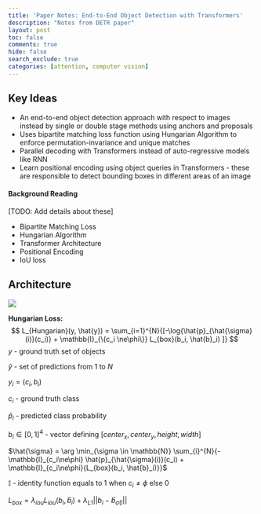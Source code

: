 ```yaml
---
title: 'Paper Notes: End-to-End Object Detection with Transformers'
description: "Notes from DETR paper"
layout: post
toc: false
comments: true
hide: false
search_exclude: true
categories: [attention, computer vision]
---
```


## Key Ideas

- An end-to-end object detection approach with respect to images instead by single or double stage methods using anchors and proposals
- Uses bipartite matching loss function using Hungarian Algorithm to enforce permutation-invariance and unique matches
- Parallel decoding with Transformers instead of auto-regressive models like RNN
- Learn positional encoding using object queries in Transformers - these are responsible to detect bounding boxes in different areas of an image



#### Background Reading

[TODO: Add details about these]

- Bipartite Matching Loss
- Hungarian Algorithm
- Transformer Architecture
- Positional Encoding
- IoU loss



## Architecture

![]({{site.baseurl}}/images/posts/detr/detr-architecture.png)



**Hungarian Loss:**
$$
L_{Hungarian}(y, \hat{y}) = \sum_{i=1}^{N}{[-\log{\hat{p}_{\hat{\sigma}(i)}(c_i)} + \mathbb{I}_{\{c_i \ne\phi\}} L_{box}(b_i, \hat{b}_i) ]}
$$
$y$ - ground truth set of objects

$\hat{y}$ - set of predictions from 1 to $N$

$y_i = (c_i, b_i)$

$c_i$ - ground truth class

$\hat{p}_i$ - predicted class probability

$b_i \in [0,1]^4$ - vector defining $[center_x, center_y, height, width]$

$\hat{\sigma} = \arg \min_{\sigma \in \mathbb{N}} \sum_{i}^{N}{-\mathbb{I}_{c_i\ne\phi} \hat{p}_{\hat{\sigma}(i)}(c_i) + \mathbb{I}_{c_i\ne\phi}{L_{box}(b_i, \hat{b}_i)}}$

$\mathbb{I}$ - identity function equals to 1 when $c_i \ne \phi$  else 0

$L_{box} = \lambda_{iou}L_{iou}(b_i, \hat{b}_i) + \lambda_{L1}||b_i - \hat{b}_{\hat{\sigma}(i}||$

